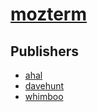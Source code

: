 # [mozterm](https://pypi.org/project/mozterm)



## Publishers
- [ahal](https://pypi.org/user/ahal)
- [davehunt](https://pypi.org/user/davehunt)
- [whimboo](https://pypi.org/user/whimboo)

